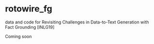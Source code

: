 # rotowire_fg
data and code for  Revisiting Challenges in Data-to-Text Generation with Fact Grounding [INLG19]

Coming soon
